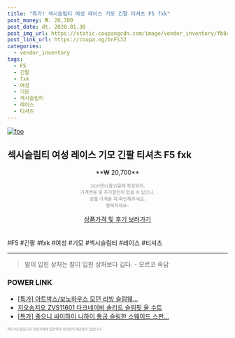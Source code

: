 ```yaml
--- 
title: "특가! 섹시슬림티 여성 레이스 기모 긴팔 티셔츠 F5 fxk" 
post_money: ₩. 20,700 
post_date: dt. 2020.01.30 
post_img_url: https://static.coupangcdn.com/image/vendor_inventory/fb8c/44a95aadb7236993dcd31ed71794f7ba6056bb9bcefcdfcbbc27ee64bf06.jpg 
post_link_url: https://coupa.ng/bnFs3J 
categories: 
  - vendor_inventory 
tags: 
  - F5 
  - 긴팔 
  - fxk 
  - 여성 
  - 기모 
  - 섹시슬림티 
  - 레이스 
  - 티셔츠 
--- 
```

[![foo](https://static.coupangcdn.com/image/vendor_inventory/fb8c/44a95aadb7236993dcd31ed71794f7ba6056bb9bcefcdfcbbc27ee64bf06.jpg)](https://coupa.ng/bnFs3J) 

## 섹시슬림티 여성 레이스 기모 긴팔 티셔츠 F5 fxk 
<p style="text-align: center;">**₩ 20,700**</p> 
<p style="text-align: center;"><span style="color: #898c8f; font-family: Georgia,Times,serif; font-size: 0.75em;">2020년01월30일에 작성되어, <br>가격변동 및 추가할인이 있을 수 있으니,<br> 상품 가격을 꼭!확인해주세요.<br>행복하세요~</span> 
</p>	 
<div markdown="0" style="text-align: center;"><a href="https://coupa.ng/bnFs3J" class="btn btn--success">상품가격 및 후기 보러가기</a></div> 
<br><br> 
  #F5 #긴팔 #fxk #여성 #기모 #섹시슬림티 #레이스 #티셔츠 
<hr> 

> 말이 입힌 상처는 칼이 입힌 상처보다 깁다. - 모르코 속담 


### POWER LINK

* <a href="https://blog.naver.com/sakai111/221789062419" target="_blank">[특가] 아트박스/보노하우스 모던 리빙 슬림웨...</a>
* <a href="https://blog.naver.com/santokki14/221780263009" target="_blank">지오송지오 ZVS11601 다크네이비 솔리드 슬림핏 울 수트</a>
* <a href="https://blog.naver.com/sakai111/221787292109" target="_blank">[특가] 좋으니 싸이하이 니하이 통굽 슬림한 스웨이드 스판...</a>

<span style="color: #898c8f; font-family: Georgia,Times,serif; font-size: 0.55em;">파트너스활동으로 작성자에게 일정액의 커미션이 제공될수 있습니다.</span> 
